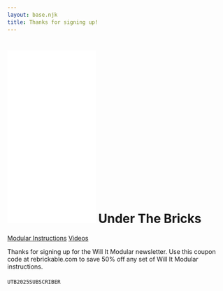 ```yaml
---
layout: base.njk
title: Thanks for signing up!
---
```


<div class="utb-landing">
  <div class="utb-landing-inner">
    <h1 class="utb-title">
      <img style="max-width: 40%" class="utb-logo" src="/images/utbLogo.svg"/>
      <span>Under The Bricks</span>
    </h1>
    <nav class="utb-nav">
      <a class="utb-link" href="https://rebrickable.com/users/underthebricks/mocs/">Modular&nbsp;Instructions</a>
      <a class="utb-link" href="https://www.youtube.com/channel/UCKMGaszLrchczZctcnCytiA">Videos</a>
    </nav>
    <p>
      Thanks for signing up for the Will It Modular newsletter. Use this coupon code at rebrickable.com to save 50% off any set of Will It Modular instructions.
      <br/>
      <br/>
      <code class="utb-coupon-code">UTB2025SUBSCRIBER</code>
    </p>
  </div>
</div>